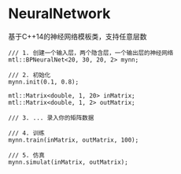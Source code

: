 # NeuralNetwork
基于C++14的神经网络模板类，支持任意层数

    /// 1. 创建一个输入层，两个隐含层，一个输出层的神经网络
    mtl::BPNeuralNet<20, 30, 20, 2> mynn;
	
    /// 2. 初始化
    mynn.init(0.1, 0.8);

    mtl::Matrix<double, 1, 20> inMatrix;
    mtl::Matrix<double, 1, 2> outMatrix;
	
    /// 3. ... 录入你的矩阵数据
	
    /// 4. 训练
    mynn.train(inMatrix, outMatrix, 100);
	
	/// 5. 仿真
    mynn.simulat(inMatrix, outMatrix);

